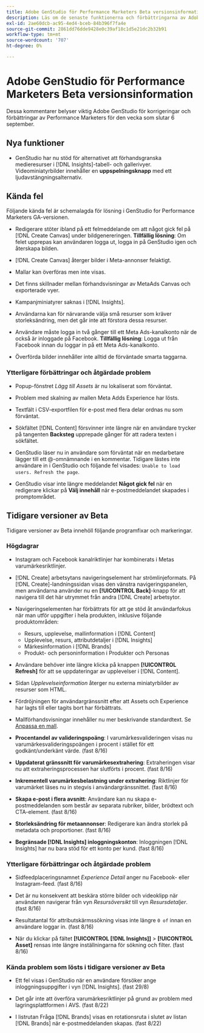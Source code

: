 ```yaml
---
title: Adobe GenStudio för Performance Marketers Beta versionsinformation
description: Läs om de senaste funktionerna och förbättringarna av Adobe GenStudion för Performance Marketers.
exl-id: 2ae60dcb-ac95-4ed4-bceb-84b396f7fa4e
source-git-commit: 2861dd76dde9428e0c39af18c1d5e21dc2b32b91
workflow-type: tm+mt
source-wordcount: '707'
ht-degree: 0%

---
```


# Adobe GenStudio för Performance Marketers Beta versionsinformation

Dessa kommentarer belyser viktig Adobe GenStudio för korrigeringar och förbättringar av Performance Marketers för den vecka som slutar 6 september.

## Nya funktioner

* GenStudio har nu stöd för alternativet att förhandsgranska medieresurser i [!DNL Insights]-tabell- och gallerivyer. Videominiatyrbilder innehåller en **uppspelningsknapp** med ett ljudavstängningsalternativ. <!-- GS-4398 -->

## Kända fel

Följande kända fel är schemalagda för lösning i GenStudio for Performance Marketers GA-versionen.

* Redigerare stöter ibland på ett felmeddelande om att något gick fel på [!DNL Create Canvas] under bildgenereringen. **Tillfällig lösning**: Om felet upprepas kan användaren logga ut, logga in på GenStudio igen och återskapa bilden.  <!-- GS-4813 -->

* [!DNL Create Canvas] återger bilder i Meta-annonser felaktigt. <!-- GS-4864 -->

* Mallar kan överföras men inte visas. <!-- GS-4815 -->

* Det finns skillnader mellan förhandsvisningar av MetaAds Canvas och exporterade vyer. <!-- GS-4492 4401 -->

* Kampanjminiatyrer saknas i [!DNL Insights]. <!-- GS-4648 -->

* Användarna kan för närvarande välja små resurser som kräver storleksändring, men det går inte att förstora dessa resurser. <!-- GS-3131 -->

* Användare måste logga in två gånger till ett Meta Ads-kanalkonto när de också är inloggade på Facebook. **Tillfällig lösning**: Logga ut från Facebook innan du loggar in på ett Meta Ads-kanalkonto.

* Överförda bilder innehåller inte alltid de förväntade smarta taggarna. <!-- GS-4856 -->

### Ytterligare förbättringar och åtgärdade problem

* Popup-fönstret _Lägg till Assets_ är nu lokaliserat som förväntat. <!-- GS-3834 -->

* Problem med skalning av mallen Meta Adds Experience har lösts. <!-- GS-4174 -->

* Textfält i CSV-exportfilen för e-post med flera delar ordnas nu som förväntat. <!-- GS-4013 -->

* Sökfältet [!DNL Content] försvinner inte längre när en användare trycker på tangenten **Backsteg** upprepade gånger för att radera texten i sökfältet.  <!-- GS-4543 -->

* GenStudio läser nu in användare som förväntat när en medarbetare lägger till ett @-omnämnande i en kommentar. Tidigare lästes inte användare in i GenStudio och följande fel visades: `Unable to load users. Refresh the page`. <!-- GS-4113 -->

* GenStudio visar inte längre meddelandet **Något gick fel** när en redigerare klickar på **Välj innehåll** när e-postmeddelandet skapades i promptområdet. <!-- GS-4879 -->

## Tidigare versioner av Beta

Tidigare versioner av Beta innehöll följande programfixar och markeringar.

### Högdagrar

* Instagram och Facebook kanalriktlinjer har kombinerats i Metas varumärkesriktlinjer.

* [!DNL Create] arbetsytans navigeringselement har strömlinjeformats. På [!DNL Create]-landningssidan visas den vänstra navigeringspanelen, men användarna använder nu en **[!UICONTROL Back]**-knapp för att navigera till det här utrymmet från andra [!DNL Create] arbetsytor.

* Navigeringselementen har förbättrats för att ge stöd åt användarfokus när man utför uppgifter i hela produkten, inklusive följande produktområden:

   * Resurs, upplevelse, mallinformation i [!DNL Content]
   * Upplevelse, resurs, attributdetaljer i [!DNL Insights]
   * Märkesinformation i [!DNL Brands]
   * Produkt- och personinformation i Produkter och Personas

* Användare behöver inte längre klicka på knappen **[!UICONTROL Refresh]** för att se uppdateringar av upplevelser i [!DNL Content].

* Sidan _Upplevelseinformation_ återger nu externa miniatyrbilder av resurser som HTML.

* Fördröjningen för användargränssnitt efter att Assets och Experience har lagts till eller tagits bort har förbättrats.

* Mallförhandsvisningar innehåller nu mer beskrivande standardtext. Se [Anpassa en mall](https://experienceleague.adobe.com/en/docs/genstudio/user-guide/content/templates/customize-template#template-preview).

* **Procentandel av valideringspoäng**: I varumärkesvalideringen visas nu varumärkesvalideringspoängen i procent i stället för ett godkänt/underkänt värde. (fast 8/16)

* **Uppdaterat gränssnitt för varumärkesextrahering**: Extraheringen visar nu att extraheringsprocessen har slutförts i procent. (fast 8/16)

* **Inkrementell varumärkesbelastning under extrahering**: Riktlinjer för varumärket läses nu in stegvis i användargränssnittet. (fast 8/16)

* **Skapa e-post i flera avsnitt**: Användare kan nu skapa e-postmeddelanden som består av separata rubriker, bilder, brödtext och CTA-element. (fast 8/16)

* **Storleksändring för metaannonser**: Redigerare kan ändra storlek på metadata och proportioner. (fast 8/16)

* **Begränsade [!DNL Insights] inloggningskonton**: Inloggningen [!DNL Insights] har nu bara stöd för ett konto per kund. (fast 8/16)

### Ytterligare förbättringar och åtgärdade problem

* Sidfeedplaceringsnamnet _Experience Detail_ anger nu Facebook- eller Instagram-feed. (fast 8/16)

* Det är nu konsekvent att beskära större bilder och videoklipp när användaren navigerar från vyn _Resursöversikt_ till vyn _Resursdetaljer_. (fast 8/16)

* Resultatantal för attributskärmssökning visas inte längre `0 of` innan en användare loggar in. (fast 8/16) <!-- GS-3665 -->

* När du klickar på fältet **[!UICONTROL [!DNL Insights]]** > **[!UICONTROL Asset]** rensas inte längre inställningarna för sökning och filter. (fast 8/16) <!-- GS-3476 -->

### Kända problem som lösts i tidigare versioner av Beta

* Ett fel visas i GenStudio när en användare försöker ange inloggningsuppgifter i vyn [!DNL Insights]. (fast 29/8) <!-- GS-4689 -->

* Det går inte att överföra varumärkesriktlinjer på grund av problem med lagringsplattformen i AVS. (fast 8/22) <!-- GS-4369 -->

* I listrutan Fråga [!DNL Brands] visas en rotationsruta i slutet av listan [!DNL Brands] när e-postmeddelanden skapas. (fast 8/22) <!-- GS-4077 -->
